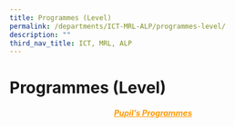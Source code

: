 ```yaml
---
title: Programmes (Level)
permalink: /departments/ICT-MRL-ALP/programmes-level/
description: ""
third_nav_title: ICT, MRL, ALP
---
```

# Programmes (Level)

<p style="text-align: center; color: #FF9900"><i><b><u>Pupil’s Programmes</u></b></i></p>

